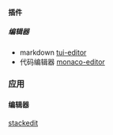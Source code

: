 #### 插件
##### 编辑器
- markdown
[tui-editor](https://ui.toast.com/tui-editor/)
- 代码编辑器
[monaco-editor](https://github.com/microsoft/monaco-editor)
    
        

### 应用
#### 编辑器
[stackedit](https://github.com/benweet/stackedit)
